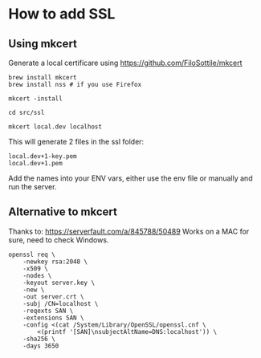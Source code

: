 # How to add SSL

## Using mkcert

Generate a local certificare using https://github.com/FiloSottile/mkcert

```
brew install mkcert
brew install nss # if you use Firefox

mkcert -install

cd src/ssl

mkcert local.dev localhost
```

This will generate 2 files in the ssl folder:

```
local.dev+1-key.pem
local.dev+1.pem
```

Add the names into your ENV vars, either use the env file or manually and run the server.

## Alternative to mkcert

Thanks to: https://serverfault.com/a/845788/50489
Works on a MAC for sure, need to check Windows.

```
openssl req \
    -newkey rsa:2048 \
    -x509 \
    -nodes \
    -keyout server.key \
    -new \
    -out server.crt \
    -subj /CN=localhost \
    -reqexts SAN \
    -extensions SAN \
    -config <(cat /System/Library/OpenSSL/openssl.cnf \
        <(printf '[SAN]\nsubjectAltName=DNS:localhost')) \
    -sha256 \
    -days 3650
```
